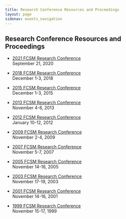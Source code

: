 ```yaml
---
title: Research Conference Resources and Proceedings
layout: page
sidenav: events_navigation
---
```


<h2 class="page-sub-title">Research Conference Resources and Proceedings</h2>

<ul class="fcsm-research-links">
  <li>
    <p><a class="fcsm-main-links" href="/events/2020-federal-commitee-statistical-methology-and-policy-conference/">2021 FCSM Research Conference</a><br />
    September 21, 2020</p>
  </li>
  <li>
    <p><a class="fcsm-main-links" href="/events/2018-research-policy-conference/">2018 FCSM Research Conference</a><br />
    December 1-3, 2018</p>
  </li>
  <li>
    <p><a class="fcsm-main-links" href="/events/2015-research/">2015 FCSM Research Conference</a><br />
    December 1-3, 2015</p>
  </li>
  <li>
    <p><a class="fcsm-main-links" href="/events/2013-research/">2013 FCSM Research Conference</a><br />
    November 4-6, 2013</p>
  </li>
  <li>
    <p><a class="fcsm-main-links" href="/events/2012-research/">2012 FCSM Research Conference</a><br />
    January 10-12, 2012</p>
  </li>
  <li>
    <p><a class="fcsm-main-links" href="/events/2009-research/">2009 FCSM Research Conference</a><br />
    November 2-4, 2009</p>
  </li>
  <li>
    <p><a class="fcsm-main-links" href="/events/2007-research/">2007 FCSM Research Conference</a><br />
    November 5-7, 2007</p>
  </li>
  <li>
    <p><a class="fcsm-main-links" href="/events/2005-research/">2005 FCSM Research Conference</a><br />
    November 14-16, 2005</p>
  </li>
  <li>
    <p><a class="fcsm-main-links" href="/events/2003-research/">2003 FCSM Research Conference</a><br />
    November 17-19, 2003</p>
  </li>
  <li>
    <p><a class="fcsm-main-links" href="/events/2001-research/">2001 FCSM Research Conference</a><br />
    November 14-16, 2001</p>
  </li>
  <li>
    <p><a class="fcsm-main-links" href="/events/1999-research/">1999 FCSM Research Conference</a><br />
    November 15-17, 1999</p>
  </li>
</ul>